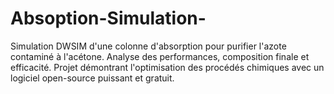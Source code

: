 # Absoption-Simulation-
Simulation DWSIM d'une colonne d'absorption pour purifier l'azote contaminé à l'acétone. Analyse des performances, composition finale et efficacité. Projet démontrant l'optimisation des procédés chimiques avec un logiciel open-source puissant et gratuit.
